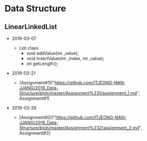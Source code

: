 # Data Structure

## LinearLinkedList
- 2019-03-07
    - List class
        - void addValue(int _value);<br>
        - void insertValue(int _index, int _value);<br>
        - int getLength();

- 2019-03-21
    - [Assignment#1]("https://github.com/ITJEONG-NAN-JJANG/2019_Data-Structure/blob/master/Assignment%231/assignment_1.md", Assignment#1)

- 2019-03-28
    - [Assignment#2]("https://github.com/ITJEONG-NAN-JJANG/2019_Data-Structure/blob/master/Assignment%232/assignment_2.md", Assignment#2)